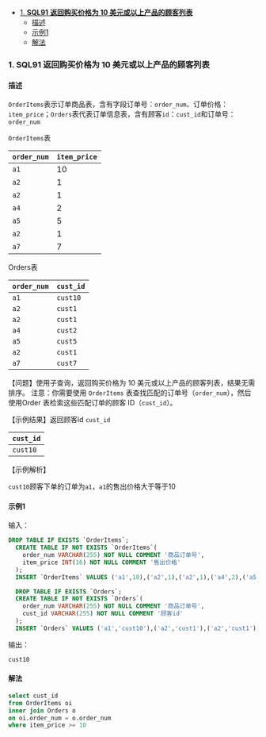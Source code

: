 - [1. **SQL91** **返回购买价格为 10 美元或以上产品的顾客列表**](#1-sql91-返回购买价格为-10-美元或以上产品的顾客列表)
  - [描述](#描述)
  - [示例1](#示例1)
  - [解法](#解法)

### 1. **SQL91** **返回购买价格为 10 美元或以上产品的顾客列表**

#### 描述

`OrderItems`表示订单商品表，含有字段订单号：`order_num`、订单价格：`item_price`；`Orders`表代表订单信息表，含有顾客`id`：`cust_id`和订单号：`order_num`

`OrderItems`表

| `order_num` | `item_price` |
| ----------- | ------------ |
| `a1`        | 10           |
| `a2`        | 1            |
| `a2`        | 1            |
| `a4`        | 2            |
| `a5`        | 5            |
| `a2`        | 1            |
| `a7`        | 7            |

Orders表

| `order_num` | `cust_id` |
| ----------- | --------- |
| `a1`        | `cust10`  |
| `a2`        | `cust1`   |
| `a2`        | `cust1`   |
| `a4`        | `cust2`   |
| `a5`        | `cust5`   |
| `a2`        | `cust1`   |
| `a7`        | `cust7`   |

【问题】使用子查询，返回购买价格为 10 美元或以上产品的顾客列表，结果无需排序。
注意：你需要使用 `OrderItems` 表查找匹配的订单号（`order_num`），然后使用Order 表检索这些匹配订单的顾客 ID（`cust_id`）。

【示例结果】返回顾客id `cust_id`

| `cust_id` |
| --------- |
| `cust10`  |

【示例解析】

`cust10`顾客下单的订单为`a1`，`a1`的售出价格大于等于10

#### 示例1

输入：

```sql
DROP TABLE IF EXISTS `OrderItems`;
  CREATE TABLE IF NOT EXISTS `OrderItems`(
    order_num VARCHAR(255) NOT NULL COMMENT '商品订单号',
    item_price INT(16) NOT NULL COMMENT '售出价格'
  );
  INSERT `OrderItems` VALUES ('a1',10),('a2',1),('a2',1),('a4',2),('a5',5),('a2',1),('a7',7);

  DROP TABLE IF EXISTS `Orders`;
  CREATE TABLE IF NOT EXISTS `Orders`(
    order_num VARCHAR(255) NOT NULL COMMENT '商品订单号',
    cust_id VARCHAR(255) NOT NULL COMMENT '顾客id'
  );
  INSERT `Orders` VALUES ('a1','cust10'),('a2','cust1'),('a2','cust1'),('a4','cust2'),('a5','cust5'),('a2','cust1'),('a7','cust7');
```

输出：

```sql
cust10
```

#### 解法

```sql
select cust_id
from OrderItems oi
inner join Orders o
on oi.order_num = o.order_num
where item_price >= 10
```

